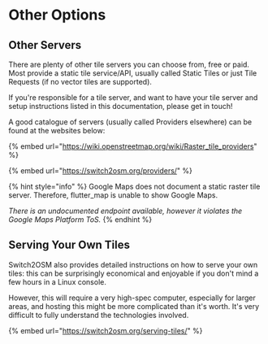 # Other Options

## Other Servers

There are plenty of other tile servers you can choose from, free or paid. Most provide a static tile service/API, usually called Static Tiles or just Tile Requests (if no vector tiles are supported).

If you're responsible for a tile server, and want to have your tile server and setup instructions listed in this documentation, please get in touch!

A good catalogue of servers (usually called Providers elsewhere) can be found at the websites below:

{% embed url="https://wiki.openstreetmap.org/wiki/Raster_tile_providers" %}

{% embed url="https://switch2osm.org/providers/" %}

{% hint style="info" %}
Google Maps does not document a static raster tile server. Therefore, flutter\_map is unable to show Google Maps.

_There is an undocumented endpoint available, however it violates the Google Maps Platform ToS._
{% endhint %}

## Serving Your Own Tiles

Switch2OSM also provides detailed instructions on how to serve your own tiles: this can be surprisingly economical and enjoyable if you don't mind a few hours in a Linux console.

However, this will require a very high-spec computer, especially for larger areas, and hosting this might be more complicated than it's worth. It's very difficult to fully understand the technologies involved.

{% embed url="https://switch2osm.org/serving-tiles/" %}
